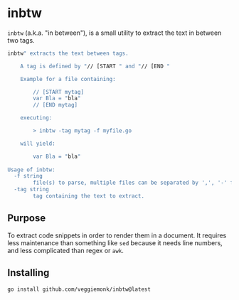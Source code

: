 # inbtw

`inbtw` (a.k.a. "in between"), is a small utility to extract the text in between two tags.

```bash mdox-exec="inbtw" mdox-expect-exit-code=2
inbtw" extracts the text between tags.

	A tag is defined by "// [START " and "// [END "

	Example for a file containing:

		// [START mytag]
		var Bla = "bla"
		// [END mytag]

	executing:

		> inbtw -tag mytag -f myfile.go

	will yield:

		var Bla = "bla"
	
Usage of inbtw:
  -f string
    	file(s) to parse, multiple files can be separated by ',', '-' for stdin.
  -tag string
    	tag containing the text to extract.
```

## Purpose

To extract code snippets in order to render them in a document. It requires less maintenance than something like `sed` because it needs line numbers, and less complicated than regex or `awk`.

## Installing

```shell
go install github.com/veggiemonk/inbtw@latest 
```
